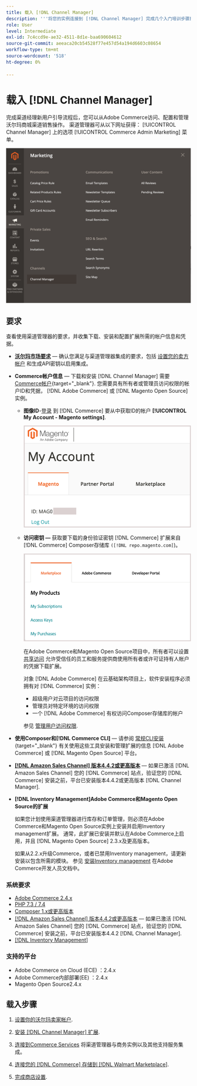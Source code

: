 ```yaml
---
title: 载入 [!DNL Channel Manager]
description: '''将您的实例连接到 [!DNL Channel Manager] 完成几个入门培训步骤即可完成此服务。”'
role: User
level: Intermediate
exl-id: 7c4ccd9e-ae32-4511-8d1e-baa690604612
source-git-commit: aeeaca20cb54528f77e457d54a194d6603c08654
workflow-type: tm+mt
source-wordcount: '518'
ht-degree: 0%

---
```



# 载入 [!DNL Channel Manager]

完成渠道经理新用户引导流程后，您可以从Adobe Commerce访问、配置和管理沃尔玛商城渠道销售操作。 渠道管理器可从以下网址获得： [!UICONTROL Channel Manager] 上的选项 [!UICONTROL Commerce Admin Marketing] 菜单。

![[!DNL Channel Manager] “管理员”视图中的选项](assets/channel-manager-admin-view.png)

## 要求

查看使用渠道管理器的要求，并收集下载、安装和配置扩展所需的帐户信息和凭据。

- **[沃尔玛市场要求](walmart-requirements.md)** — 确认您满足与渠道管理器集成的要求，包括 [设置您的卖方帐户](https://sellerhelp.walmart.com/seller/s/guide?article=000008219) 和生成API密钥以启用集成。

- **Commerce帐户信息** — 下载和安装 [!DNL Channel Manager] 需要 [Commerce帐户](https://docs.magento.com/user-guide/magento/magento-account.html){target="_blank"}. 您需要具有所有者或管理员访问权限的帐户ID和凭据， [!DNL Adobe Commerce] 或 [!DNL Magento Open Source] 实例。

   - **图像ID**-[登录](https://account.magento.com/customer/account/login/) 到 [!DNL Commerce] 要从中获取ID的帐户 **[!UICONTROL My Account - Magento settings]**.

      ![[!DNL MAGEID] 日期 [!DNL Commerce] 帐户设置](assets/mageid-my-commerce-account.png)

   - **访问密钥 —** 获取要下载的身份验证密钥 [!DNL Commerce] 扩展来自 [!DNL Commerce] Composer存储库 `([!DNL repo.magento.com]`)。

      ![[!UICONTROL Commerce Marketplace access keys]](assets/commerce-marketplace-access-keys.png)

      在Adobe Commerce和Magento Open Source项目中，所有者可以设置 [共享访问](https://docs.magento.com/user-guide/magento/magento-account-share.html) 允许受信任的员工和服务提供商使用所有者或许可证持有人帐户的凭据下载扩展。

      对象 [!DNL Adobe Commerce] 在云基础架构项目上，软件安装程序必须拥有对 [!DNL Commerce] 实例：

      - 超级用户对云项目的访问权限
      - 管理员对特定环境的访问权限
      - 一个 [!DNL Adobe Commerce] 有权访问Composer存储库的帐户

      参见 [管理用户访问权限](https://devdocs.magento.com/cloud/project/user-admin.html).


- **使用Composer和[!DNL Commerce CLI]** — 请参阅 [常规CLI安装](https://devdocs.magento.com/extensions/install/){target="_blank"} 有关使用这些工具安装和管理扩展的信息 [!DNL Adobe Commerce] 或 [!DNL Magento Open Source] 平台。

- **[[!DNL Amazon Sales Channel] 版本4.4.2或更高版本](https://experienceleague.adobe.com/docs/commerce-channels/amazon/release-notes.html)** — 如果已激活 [!DNL Amazon Sales Channel] 您的 [!DNL Commerce] 站点，验证您的 [!DNL Commerce] 安装之前，平台已安装版本4.4.2或更高版本 [!DNL Channel Manager].

- **[!DNL Inventory Management]Adobe Commerce和Magento Open Source的扩展**

   如果您计划使用渠道管理器进行库存和订单管理，则必须在Adobe Commerce和Magento Open Source实例上安装并启用Inventory management扩展。 通常，此扩展已安装并默认在Adobe Commerce上启用，并且 [!DNL Magento Open Source] 2.3.x及更高版本。

   如果从2.2.x升级Commerce，或者已禁用Inventory management，请更新安装以包含所需的模块。 参见 [安装Inventory management](https://devdocs.magento.com/extensions/inventory-management/) 在Adobe Commerce开发人员文档中。

### 系统要求

- [Adobe Commerce 2.4.x](https://devdocs.magento.com/release/released-versions.html)
- [PHP 7.3 / 7.4](https://devdocs.magento.com/guides/v2.4/install-gde/prereq/php-settings.html)
- [Composer 1.x或更高版本](https://devdocs.magento.com/cloud/reference/cloud-composer.html)
- [[!DNL Amazon Sales Channel] 版本4.4.2或更高版本](https://experienceleague.adobe.com/docs/commerce-channels/amazon/release-notes.html) — 如果已激活 [!DNL Amazon Sales Channel] 您的 [!DNL Commerce] 站点，验证您的 [!DNL Commerce] 安装之前，平台已安装版本4.4.2 [!DNL Channel Manager].
- [[!DNL Inventory Management]](https://devdocs.magento.com/extensions/inventory-management/)

### 支持的平台

- Adobe Commerce on Cloud (ECE) ：2.4.x
- Adobe Commerce内部部署(EE) ：2.4.x
- Magento Open Source2.4.x

## 载入步骤

1. [设置你的沃尔玛卖家帐户](https://seller.walmart.com/signup?q=&amp;origin=solution_provider&amp;src=0014M00001zivMp).

1. [安装 [!DNL Channel Manager] 扩展](install.md).

1. [连接到Commerce Services](connect.md) 将渠道管理器与商务实例以及其他支持服务集成。

1. [连接您的 [!DNL Commerce] 存储到 [!DNL Walmart Marketplace]](connect-marketplace.md).

1. [完成商店设置](complete-sales-channel-store-setup.md).

